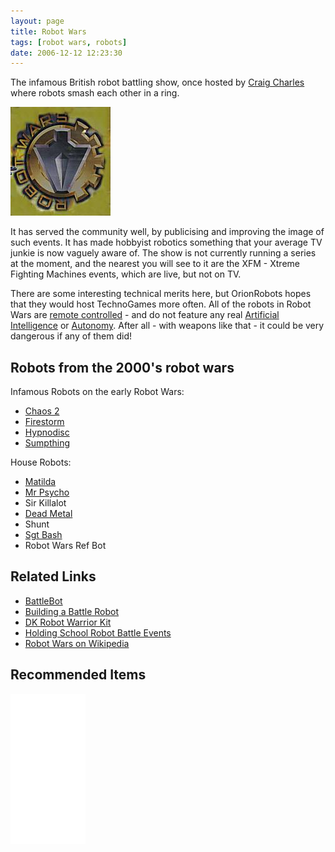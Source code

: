 ```yaml
---
layout: page
title: Robot Wars
tags: [robot wars, robots]
date: 2006-12-12 12:23:30
---
```

The infamous British robot battling show, once hosted by <a href="/wiki/craig_charles.html" title="Craig Charles">Craig Charles</a> where robots smash each other in a ring.

![The Robot Wars logo](/galleries/gallery-1-common-images/79-logo-robotwars.jpg)

It has served the community well, by publicising and improving the image of such events. It has made hobbyist robotics something that your average TV junkie is now vaguely aware of. The show is not currently running a series at the moment, and the nearest you will see to it are the XFM - Xtreme Fighting Machines events, which are live, but not on TV.

There are some interesting technical merits here, but OrionRobots hopes that they would host TechnoGames more often.
All of the robots in Robot Wars are [remote controlled](/wiki/rc.html "Remote Control") - and do not feature any real [Artificial Intelligence](/wiki/artificial_intelligence.html "Artificial Intelligence") or [Autonomy](/wiki/autonomous.html "Autonomous"). After all - with weapons like that - it could be very dangerous if any of them did!

## Robots from the 2000's robot wars

Infamous Robots on the early Robot Wars:

- [Chaos 2](/wiki/chaos2.html "Chaos2")
- [Firestorm](/wiki/firestorm.html "Firestorm")
- [Hypnodisc](/wiki/hypnodisc.html "Hypnodisc")
- [Sumpthing](/wiki/sumpthing.html "Sumpthing")

House Robots:

- [Matilda](/wiki/matilda.html "Matilda")
- [Mr Psycho](/wiki/mr_psycho.html "Mr Psycho")
- Sir Killalot
- [Dead Metal](/wiki/dead_metal.html "Dead Metal")
- Shunt
- [Sgt Bash](/wiki/sgt_bash.html "Sgt Bash")
- Robot Wars Ref Bot

## Related Links

- [BattleBot](/wiki/battlebot.html "BattleBot")
- [Building a Battle Robot](/wiki/building_a_battle_robot.html "Building A Battle Robot")
- [DK Robot Warrior Kit](/wiki/dk_robot_warrior_kit.html "DK Robot Warrior Kit")
- [Holding School Robot Battle Events](/wiki/holding_school_robot_battle_events.html "Holding School Robot Battle Events")
- [Robot Wars on Wikipedia](https://en.wikipedia.org/wiki/Robot_Wars)

## Recommended Items

<iframe style="width:120px;height:240px;" marginwidth="0" marginheight="0" scrolling="no" frameborder="0" src="//ws-eu.amazon-adsystem.com/widgets/q?ServiceVersion=20070822&OneJS=1&Operation=GetAdHtml&MarketPlace=GB&source=ss&ref=as_ss_li_til&ad_type=product_link&tracking_id=orionrobots-21&language=en_GB&marketplace=amazon&region=GB&placement=B01I3Q0NJA&asins=B01I3Q0NJA&linkId=1796d73f6416c9f6c90dd8bb4a52e674&show_border=true&link_opens_in_new_window=true"></iframe>
